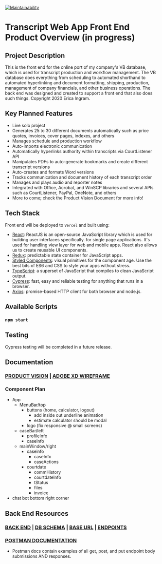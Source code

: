 [![Maintainability](https://api.codeclimate.com/v1/badges/9e220220e7d71d3e13a8/maintainability)](https://codeclimate.com/github/evoingram/webapp-frontend/maintainability)

# Transcript Web App Front End Product Overview (in progress) 

## Project Description

This is the front end for the online port of my company's VB database, which is used for transcript production and workflow management.  The VB database does everything from scheduling to automated shorthand to automated hyperlinking and document formatting, shipping, production, management of company financials, and other business operations.  The back end was designed and created to support a front end that also does such things.  Copyright 2020 Erica Ingram.

## Key Planned Features 

- Live solo project
- Generates 25 to 30 different documents automatically such as price quotes, invoices, cover pages, indexes, and others
- Manages schedule and production workflow
- Auto-imports electronic communication
- Automatically hyperlinks authority within transcripts via CourtListener API
- Manipulates PDFs to auto-generate bookmarks and create different transcript versions
- Auto-creates and formats Word versions
- Tracks communication and document history of each transcript order
- Manages and plays audio and reporter notes
- Integrated with Office, Acrobat, and WinSCP libraries and several APIs such as CourtListener, PayPal, OneNote, and others
- More to come; check the Product Vision Document for more info!

## Tech Stack

Front end will be deployed to `Vercel` and built using:

- [React](https://reactjs.org/): ReactJS is an open-source JavaScript library which is used for building user interfaces specifically. for single page applications. It's used for handling view layer for web and mobile apps. React also allows us to create reusable UI components.
- [Redux](https://redux.js.org/):  predictable state container for JavaScript apps.
- [Styled Components](https://styled-components.com/):  visual primitives for the component age. Use the best bits of ES6 and CSS to style your apps without stress.
- [TypeScript](link):  a superset of JavaScript that compiles to clean JavaScript output.
- [Cypress](https://github.com/cypress-io/cypress):  fast, easy and reliable testing for anything that runs in a browser.
- [Axios](https://github.com/axios/axios):  promise-based HTTP client for both browser and node.js.

## Available Scripts 

### `npm start`
   
## Testing

Cypress testing will be completed in a future release.

## Documentation

### [PRODUCT VISION](https://aquoco-my.sharepoint.com/:w:/g/personal/evoingram_aquoco_onmicrosoft_com/ES9-HPl3otdAjjtMrqpWIrkBMTrLyRDvxVEtYGkOMWLDUQ?e=fXTfhK)   |   [ADOBE XD WIREFRAME](https://github.com/evoingram/webapp-frontend/blob/master/docs/Dashboard.xd)

### Component Plan

- App
  - MenuBar/top
    - buttons (home, calculator, logout)
      - add inside out underline animation
      - estimate calculator should be modal
    - logo (fix responsive @ small screens)
  - caseBar/left
    - profileInfo
    - caseInfo
  - mainWindow/right
    - caseinfo
      - caseInfo
      - caseActions
    - courtdate
      - commHistory
      - courtdateInfo
      - tStatus
      - files
      - invoice
- chat bot bottom right corner

## Back End Resources
### [BACK END](https://github.com/evoingram/webapp-backend/)   |   [DB SCHEMA](https://dbdesigner.page.link/gbEtfTr1XjgwDa2C7)   |   [BASE URL](https://transcript-webapp.herokuapp.com/api)   |   [ENDPOINTS](https://github.com/evoingram/webapp-backend/blob/master/docs/endpoints.md)
### [POSTMAN DOCUMENTATION](https://documenter.getpostman.com/view/6401823/SzRxWAvu?version=latest)
- Postman docs contain examples of all get, post, and put endpoint body submissions AND responses.
